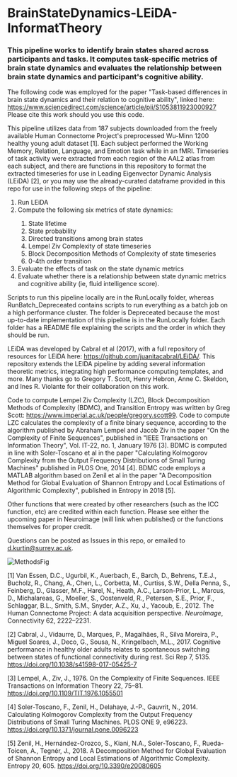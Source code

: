 # BrainStateDynamics-LEiDA-InformatTheory

### This pipeline works to identify brain states shared across participants and tasks. It computes task-specific metrics of brain state dynamics and evaluates the relationship between brain state dynamics and participant's cognitive ability. ###

The following code was employed for the paper "Task-based differences in brain state dynamics and their relation to cognitive ability", linked here: https://www.sciencedirect.com/science/article/pii/S1053811923000927  
Please cite this work should you use this code. 


This pipeline utilizes data from 187 subjects downloaded from the freely available Human Connectome Project's preprocessed Wu-Minn 1200 healthy young adult dataset [1]. Each subject performed the Working Memory, Relation, Language, and Emotion task while in an fMRI. Timeseries of task activity were extracted from each region of the AAL2 atlas from each subject, and there are functions in this repository to format the extracted timeseries for use in Leading Eigenvector Dynamic Analysis (LEiDA) [2], or you may use the already-curated dataframe provided in this repo for use in the following steps of the pipeline: 

<ol>
<li> Run LEiDA </li> 
<li> Compute the following six metrics of state dynamics: </li> 
  <ol>
  <li> State lifetime </li>
  <li> State probability </li>
  <li> Directed transitions among brain states </li>
  <li> Lempel Ziv Complexity of state timeseries </li>
  <li> Block Decomposition Methods of Complexity of state timeseries </li>
  <li> 0-4th order transition </li>
  </ol>
<li> Evaluate the effects of task on the state dynamic metrics </li> 
<li> Evaluate whether there is a relationship between state dynamic metrics and cognitive ability (ie, fluid intelligence score). </li> 
</ol>

Scripts to run this pipeline locally are in the RunLocally folder, whereas RunBatch_Depreceated contains scripts to run everything as a batch job on a high performance cluster. The folder is Depreceated because the most up-to-date implementation of this pipeline is in the RunLocally folder. Each folder has a README file explaining the scripts and the order in which they should be run. 

LEiDA was developed by Cabral et al (2017), with a full repository of resources for LEiDA here: https://github.com/juanitacabral/LEiDA/. This repository extends the LEIDA pipeline by adding several information theoretic metrics, integrating high performance computing templates, and more. Many thanks go to Gregory T. Scott, Henry Hebron, Anne C. Skeldon, and Ines R. Violante for their collaboration on this work. 

Code to compute Lempel Ziv Complexity (LZC), Block Decomposition Methods of Complexity (BDMC), and Transition Entropy was written by Greg Scott: https://www.imperial.ac.uk/people/gregory.scott99. Code to compute LZC calculates the complexity of a finite binary sequence, according to the algorithm published by Abraham Lempel and Jacob Ziv in the paper "On the Complexity of Finite Sequences", published in "IEEE Transactions on Information Theory", Vol. IT-22, no. 1, January 1976 [3]. BDMC is computed in line with Soler-Toscano et al in the paper "Calculating Kolmogorov Complexity from the Output Frequency Distributions of Small Turing Machines" published in PLOS One, 2014 [4]. BDMC code employs a MATLAB algorithm based on Zenil et al in the paper "A Decomposition Method for Global Evaluation of Shannon Entropy and Local Estimations of Algorithmic Complexity", published in Entropy in 2018 [5]. 

Other functions that were created by other researchers (such as the ICC function, etc) are credited within each function. Please see either the upcoming paper in Neuroimage (will link when published) or the functions themselves for proper credit. 

Questions can be posted as Issues in this repo, or emailed to d.kurtin@surrey.ac.uk.

![MethodsFig](https://user-images.githubusercontent.com/45391054/189905410-a0fc1745-2b74-47ec-aa72-f733cde28df4.png)

[1] Van Essen, D.C., Ugurbil, K., Auerbach, E., Barch, D., Behrens, T.E.J., Bucholz, R., Chang, A., Chen, L., Corbetta, M., Curtiss, S.W., Della Penna, S., Feinberg, D., Glasser, M.F., Harel, N., Heath, A.C., Larson-Prior, L., Marcus, D., Michalareas, G., Moeller, S., Oostenveld, R., Petersen, S.E., Prior, F., Schlaggar, B.L., Smith, S.M., Snyder, A.Z., Xu, J., Yacoub, E., 2012. The Human Connectome Project: A data acquisition perspective. _NeuroImage_, Connectivity 62, 2222–2231. 

[2] Cabral, J., Vidaurre, D., Marques, P., Magalhães, R., Silva Moreira, P., Miguel Soares, J., Deco, G., Sousa, N., Kringelbach, M.L., 2017. Cognitive performance in healthy older adults relates to spontaneous switching between states of functional connectivity during rest. Sci Rep 7, 5135. https://doi.org/10.1038/s41598-017-05425-7

[3] Lempel, A., Ziv, J., 1976. On the Complexity of Finite Sequences. IEEE Transactions on Information Theory 22, 75–81. https://doi.org/10.1109/TIT.1976.1055501

[4] Soler-Toscano, F., Zenil, H., Delahaye, J.-P., Gauvrit, N., 2014. Calculating Kolmogorov Complexity from the Output Frequency Distributions of Small Turing Machines. PLOS ONE 9, e96223. https://doi.org/10.1371/journal.pone.0096223

[5] Zenil, H., Hernández-Orozco, S., Kiani, N.A., Soler-Toscano, F., Rueda-Toicen, A., Tegnér, J., 2018. A Decomposition Method for Global Evaluation of Shannon Entropy and Local Estimations of Algorithmic Complexity. Entropy 20, 605. https://doi.org/10.3390/e20080605

